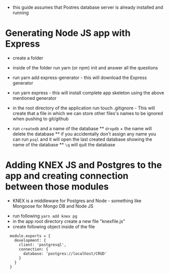 * this guide assumes that Postres database server is already installed and running

# Generating Node JS app with Express

- create a folder
- inside of the folder run yarn (or npm) init and answer all the questions
- run yarn add express-generator - this will download the Express generator
- run yarn express - this will install complete app skeleton using the above mentioned generator
- in the root directory of the application run touch .gitignore - This will create that a file in which we can store other files's names to be ignored when pushing to git/github

- run `createdb` and a name of the database
** `dropdb` + the name will delete the database
** if you accidentally don't assign any name you can run `psql` and it will open the last created database showing the name of the database
** `\q`  will quit the database


# Adding KNEX JS and Postgres to the app and creating connection between those modules

* KNEX is a middleware for Postgres and Node - something like Mongoose for Mongo DB and Node JS

- run following `yarn add knex pg`
- in the app root directory create a new file "knexfile.js"
- create following object inside of the file  
```
  module.exports = {
    development: {
      client: 'postgresql',
      connection: {
        database: 'postgres://localhost/CRUD'
      }
    }
  }
```
